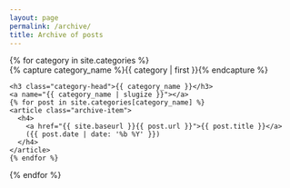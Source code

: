 ```yaml
---
layout: page
permalink: /archive/
title: Archive of posts
---
```



<div id="archives">
{% for category in site.categories %}
  <div class="archive-group">
    {% capture category_name %}{{ category | first }}{% endcapture %}
    <div id="#{{ category_name | slugize }}"></div>
    <p></p>

    <h3 class="category-head">{{ category_name }}</h3>
    <a name="{{ category_name | slugize }}"></a>
    {% for post in site.categories[category_name] %}
    <article class="archive-item">
      <h4>
        <a href="{{ site.baseurl }}{{ post.url }}">{{ post.title }}</a>
        ({{ post.date | date: '%b %Y' }})
      </h4>
    </article>
    {% endfor %}
  </div>
{% endfor %}
</div>

